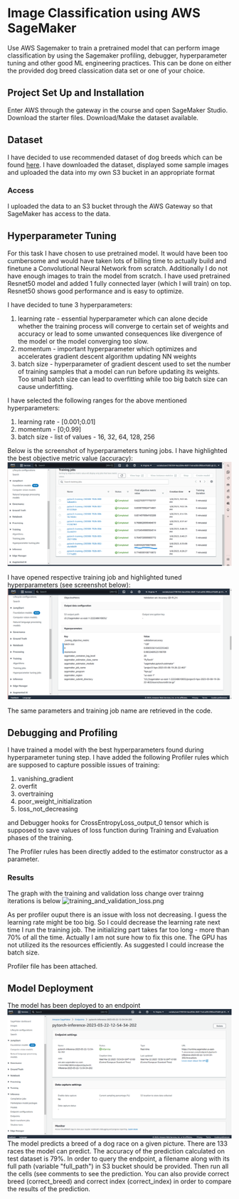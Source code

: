 # Image Classification using AWS SageMaker

Use AWS Sagemaker to train a pretrained model that can perform image classification by using the Sagemaker profiling, debugger, hyperparameter tuning and other good ML engineering practices. This can be done on either the provided dog breed classication data set or one of your choice.

## Project Set Up and Installation
Enter AWS through the gateway in the course and open SageMaker Studio. 
Download the starter files.
Download/Make the dataset available. 

## Dataset
I have decided to use recommended dataset of dog breeds which can be found [here](https://s3-us-west-1.amazonaws.com/udacity-aind/dog-project/dogImages.zip). I have downloaded the dataset, displayed some sample images and uploaded the data into my own S3 bucket in an appropriate format 

### Access
I uploaded the data to an S3 bucket through the AWS Gateway so that SageMaker has access to the data. 

## Hyperparameter Tuning
For this task I have chosen to use pretrained model. It would have been too cumbersome and would have taken lots of billing time to actually build and finetune a Convolutional Neural Network from scratch. Additionally I do not have enough images to train the model from scratch. I have used pretrained Resnet50 model and added 1 fully connected layer (which I will train) on top. Resnet50 shows good performance and is easy to optimize.

I have decided to tune 3 hyperparameters:
1. learning rate - essential hyperparameter which can alone decide whether the training process will converge to certain set of weights and accuracy or lead to some unwanted consequences like divergence of the model or the model converging too slow.
2. momentum - important hyperparameter which optimizes and accelerates gradient descent algorithm updating NN weights
3. batch size - hyperparameter of gradient descent used to set the number of training samples that a model can run before updating its weights. Too small batch size can lead to overfitting while too big batch size can cause underfitting. 

I have selected the following ranges for the above mentioned hyperparameters:
1. learning rate - [0.001;0.01]
2. momentum - [0;0.99]
3. batch size - list of values - 16, 32, 64, 128, 256

Below is the screenshot of hyperparameters tuning jobs. I have highlighted the best objective metric value (accuracy):
![hpo_training_jobs_best.png](img/hpo_training_jobs_best.png)

I have opened respective training job and highlighted tuned hyperparameters (see screenshot below):
![hpo_best_params.png](img/hpo_best_params.png)

The same parameters and training job name are retrieved in the code.

## Debugging and Profiling
I have trained a model with the best hyperparameters found during hyperparameter tuning step. 
I have added the following Profiler rules which are supposed to capture possible issues of training:
1. vanishing_gradient
2. overfit
3. overtraining
4. poor_weight_initialization
5. loss_not_decreasing

and Debugger hooks for CrossEntropyLoss_output_0 tensor which is supposed to save values of loss function during Training and Evaluation phases of the training. 

The Profiler rules has been directly added to the estimator constructor as a parameter.


### Results
The graph with the training and validation loss change over trainng iterations is below
![training_and_validation_loss.png](img/training_and_validation_loss.png)

As per profiler ouput there is an issue with loss not decreasing. I guess the learning rate might be too big. So I could decrease the learning rate next time I run the training job. The initializing part takes far too long - more than 70% of all the time. Actually I am not sure how to fix this one. The GPU has not utilized its the resources efficiently. As suggested I could increase the batch size.

Profiler file has been attached.


## Model Deployment
The model has been deployed to an endpoint 
![inference.png](img/inference.png)
The model predicts a breed of a dog race on a given picture. There are 133 races the model can predict. The accuracy of the prediction calculated on test dataset is 79%. 
In order to query the endpoint, a filename along with its full path (variable "full_path") in S3 bucket should be provided. Then run all the cells (see comments to see the prediction. You can also provide correct breed (correct_breed) and correct index (correct_index) in order to compare the results of the prediction.
